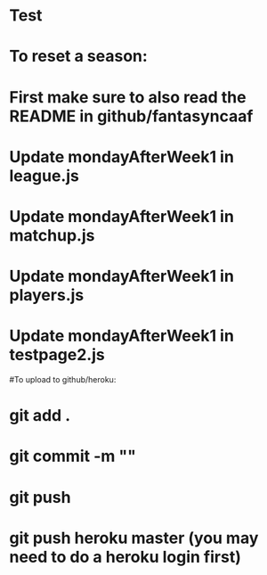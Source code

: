 # Test

# To reset a season:
#	First make sure to also read the README in github/fantasyncaaf
#	Update mondayAfterWeek1 in league.js
#	Update mondayAfterWeek1 in matchup.js
#	Update mondayAfterWeek1 in players.js
#	Update mondayAfterWeek1 in testpage2.js

#To upload to github/heroku:
#	git add .
#	git commit -m "<commit message>"
#	git push
#	git push heroku master (you may need to do a heroku login first)